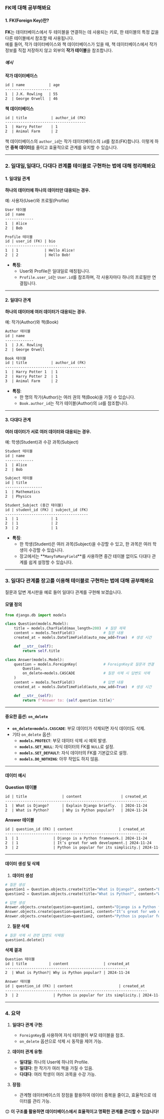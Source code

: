 ### FK에 대해 공부해봐요

#### 1. FK(Foreign Key)란?

**FK**는 데이터베이스에서 두 테이블을 연결하는 데 사용되는 키로, 한 테이블의 특정 값을 다른 테이블에서 참조할 때 사용됩니다.  
예를 들어, 작가 데이터베이스와 책 데이터베이스가 있을 때, 책 데이터베이스에서 작가 정보를 직접 저장하지 않고 외부의 **작가 테이블**을 참조합니다.

##### 예시
**작가 데이터베이스**
```md
id | name           | age
---------------------
1  | J.K. Rowling   | 55
2  | George Orwell  | 46
```

**책 데이터베이스**
```md
id | title           | author_id (FK)
-------------------------------------
1  | Harry Potter    | 1
2  | Animal Farm     | 2
```

책 데이터베이스의 `author_id`는 작가 데이터베이스의 `id`를 참조(FK)합니다. 이렇게 하면 **중복 데이터**를 줄이고 효율적으로 관계를 유지할 수 있습니다.

---

### 2. 일대일,일대다, 다대다 관계를 테이블로 구현하는 법에 대해 정리해봐요

#### 1. **일대일 관계**

**하나의 데이터에 하나의 데이터만 대응되는 경우.**

예: 사용자(User)와 프로필(Profile)

```md
User 테이블
id | name
-------------
1  | Alice
2  | Bob

Profile 테이블
id | user_id (FK) | bio
------------------------
1  | 1            | Hello Alice!
2  | 2            | Hello Bob!
```

- **특징**: 
  - User와 Profile은 일대일로 매칭됩니다.
  - `Profile.user_id`는 `User.id`를 참조하며, 각 사용자마다 하나의 프로필만 연결됩니다.

---

#### 2. **일대다 관계**

**하나의 데이터에 여러 데이터가 대응되는 경우.**

예: 작가(Author)와 책(Book)

```md
Author 테이블
id | name
-------------
1  | J.K. Rowling
2  | George Orwell

Book 테이블
id | title           | author_id (FK)
-------------------------------------
1  | Harry Potter 1  | 1
2  | Harry Potter 2  | 1
3  | Animal Farm     | 2
```

- **특징**:
  - 한 명의 작가(Author)는 여러 권의 책(Book)을 가질 수 있습니다.
  - `Book.author_id`는 작가 테이블(Author)의 `id`를 참조합니다.

---

#### 3. **다대다 관계**

**여러 데이터가 서로 여러 데이터와 대응되는 경우.**

예: 학생(Student)과 수강 과목(Subject)

```md
Student 테이블
id | name
-------------
1  | Alice
2  | Bob

Subject 테이블
id | title
-----------------
1  | Mathematics
2  | Physics

Student_Subject (중간 테이블)
id | student_id (FK) | subject_id (FK)
--------------------------------------
1  | 1               | 1
2  | 1               | 2
3  | 2               | 1
```

- **특징**:
  - 한 학생(Student)은 여러 과목(Subject)을 수강할 수 있고, 한 과목은 여러 학생이 수강할 수 있습니다.
  - 장고에서는 **`ManyToManyField`**를 사용하면 중간 테이블 없이도 다대다 관계를 쉽게 설정할 수 있습니다.

---

### 3. 일대다 관계를 장고를 이용해 테이블로 구현하는 법에 대해 공부해봐요

질문과 답변 게시판을 예로 들어 일대다 관계를 구현해 보겠습니다.

#### 모델 정의
```python
from django.db import models

class Question(models.Model):
    title = models.CharField(max_length=200)  # 질문 제목
    content = models.TextField()             # 질문 내용
    created_at = models.DateTimeField(auto_now_add=True)  # 생성 시간

    def __str__(self):
        return self.title

class Answer(models.Model):
    question = models.ForeignKey(            # ForeignKey로 질문과 연결
        Question,
        on_delete=models.CASCADE             # 질문 삭제 시 답변도 삭제
    )
    content = models.TextField()             # 답변 내용
    created_at = models.DateTimeField(auto_now_add=True)  # 생성 시간

    def __str__(self):
        return f"Answer to: {self.question.title}"
```

---

#### **중요한 옵션: `on_delete`**
- **`on_delete=models.CASCADE`**: 부모 데이터가 삭제되면 자식 데이터도 삭제.
- 기타 `on_delete` 옵션:
  - **`models.PROTECT`**: 부모 데이터 삭제 시 예외 발생.
  - **`models.SET_NULL`**: 자식 데이터의 FK를 `NULL`로 설정.
  - **`models.SET_DEFAULT`**: 자식 데이터의 FK를 기본값으로 설정.
  - **`models.DO_NOTHING`**: 아무 작업도 하지 않음.

---

#### 데이터 예시

**Question 테이블**
```md
id | title                | content                  | created_at
-----------------------------------------------------------------
1  | What is Django?      | Explain Django briefly.  | 2024-11-24
2  | What is Python?      | Why is Python popular?   | 2024-11-24
```

**Answer 테이블**
```md
id | question_id (FK) | content                     | created_at
-----------------------------------------------------------------
1  | 1                | Django is a Python framework.| 2024-11-24
2  | 1                | It’s great for web development.| 2024-11-24
3  | 2                | Python is popular for its simplicity.| 2024-11-24
```

---

#### 데이터 생성 및 삭제

1. **데이터 생성**
```python
# 질문 생성
question1 = Question.objects.create(title="What is Django?", content="Explain Django briefly.")
question2 = Question.objects.create(title="What is Python?", content="Why is Python popular?")

# 답변 생성
Answer.objects.create(question=question1, content="Django is a Python framework.")
Answer.objects.create(question=question1, content="It’s great for web development.")
Answer.objects.create(question=question2, content="Python is popular for its simplicity.")
```

2. **질문 삭제**
```python
# 질문 삭제 시 관련 답변도 삭제됨
question1.delete()
```

**삭제 결과**
```md
Question 테이블
id | title          | content                | created_at
--------------------------------------------------------
2  | What is Python?| Why is Python popular? | 2024-11-24

Answer 테이블
id | question_id (FK) | content                     | created_at
-----------------------------------------------------------------
3  | 2                | Python is popular for its simplicity.| 2024-11-24
```

---

### 4. 요약

1. **일대다 관계 구현**:
   - `ForeignKey`를 사용하여 자식 테이블이 부모 테이블을 참조.
   - `on_delete` 옵션으로 삭제 시 동작을 제어 가능.

2. **데이터 관계 유형**:
   - **일대일**: 하나의 User에 하나의 Profile.
   - **일대다**: 한 작가가 여러 책을 가질 수 있음.
   - **다대다**: 여러 학생이 여러 과목을 수강 가능.

3. **장점**:
   - 관계형 데이터베이스의 장점을 활용하여 데이터 중복을 줄이고, 효율적으로 데이터를 관리 가능.

😊 **이 구조를 활용하면 데이터베이스에서 효율적이고 명확한 관계를 관리할 수 있습니다!**

